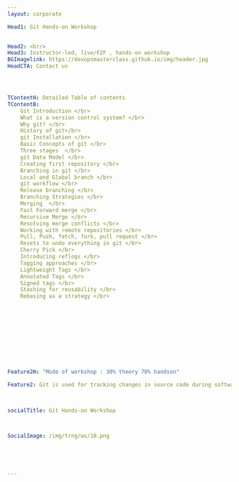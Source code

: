 ```yaml
---
layout: corporate

Head1: Git Hands-on Workshop
 

Head2: <br/>
Head3: Instructor-led, live/F2F , hands-on workshop
BGImagelink: https://devopsmasterclass.github.io/img/header.jpg
HeadCTA: Contact us




TContentH: Detailed Table of contents
TContentB: 
    Git Introduction </br>
    What is a version control system? </br>
    Why git? </br>
    History of git</br>
    git Installation </br>
    Basic Concepts of git </br>
    Three stages  </br>
    git Data Model </br>
    Creating first repository </br>
    Branching in git </br>
    Local and Global branch </br>
    git workflow </br>
    Release branching </br>
    Branching Strategies </br>
    Merging  </br>
    Fast Forward merge </br>
    Recursive Merge </br>
    Resolving merge conflicts </br>
    Working with remote repositories </br>
    Pull, Push, fetch, fork, pull request </br>
    Resets to undo everything in git </br>
    Cherry Pick </br>
    Introducing reflogs </br>
    Tagging approaches </br>
    Lightweight Tags </br>
    Annotated Tags </br>
    Signed tags </br>
    Stashing for reusability </br>
    Rebasing as a strategy </br>










                        
Feature2H: "Mode of workshop : 30% theory 70% handson"

Feature2: Git is used for tracking changes in source code during software development. It is designed for coordinating work among programmers, but it can be used to track changes in any set of files. Its goals include speed, data integrity, and support for distributed, non-linear workflows. This is a keyboard driven workshop to enable participants to gain in depth practical knowledge
 


socialTitle: Git Hands-on Workshop



SocialImage: /img/trng/ws/10.png


 


---
```



